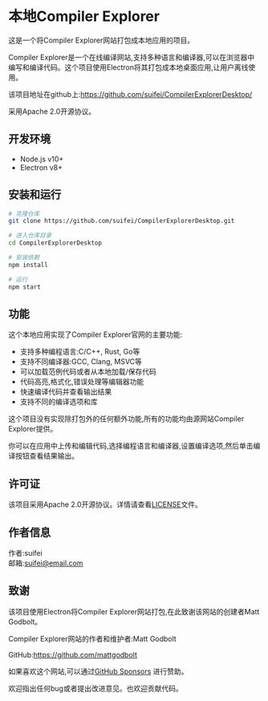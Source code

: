 # 本地Compiler Explorer

这是一个将Compiler Explorer网站打包成本地应用的项目。

Compiler Explorer是一个在线编译网站,支持多种语言和编译器,可以在浏览器中编写和编译代码。这个项目使用Electron将其打包成本地桌面应用,让用户离线使用。

该项目地址在github上:https://github.com/suifei/CompilerExplorerDesktop/ 

采用Apache 2.0开源协议。

## 开发环境

- Node.js v10+
- Electron v8+  

## 安装和运行  

```bash
# 克隆仓库   
git clone https://github.com/suifei/CompilerExplorerDesktop.git    

# 进入仓库目录   
cd CompilerExplorerDesktop     

# 安装依赖  
npm install  

# 运行   
npm start  
```

## 功能  

这个本地应用实现了Compiler Explorer官网的主要功能:   

 - 支持多种编程语言:C/C++, Rust, Go等 
 - 支持不同编译器:GCC, Clang, MSVC等    
 - 可以加载范例代码或者从本地加载/保存代码  
 - 代码高亮,格式化,错误处理等编辑器功能  
 - 快速编译代码并查看输出结果  
 - 支持不同的编译选项和库     

这个项目没有实现除打包外的任何额外功能,所有的功能均由源网站Compiler Explorer提供。  

你可以在应用中上传和编辑代码,选择编程语言和编译器,设置编译选项,然后单击编译按钮查看结果输出。   

## 许可证

该项目采用Apache 2.0开源协议。详情请查看[LICENSE](LICENSE)文件。

## 作者信息 

作者:suifei   
邮箱:suifei@email.com 

## 致谢 

该项目使用Electron将Compiler Explorer网站打包,在此致谢该网站的创建者Matt Godbolt。  

Compiler Explorer网站的作者和维护者:Matt Godbolt

GitHub:https://github.com/mattgodbolt 

如果喜欢这个网站,可以通过[GitHub Sponsors](https://github.com/sponsors/mattgodbolt) 进行赞助。

欢迎指出任何bug或者提出改进意见。也欢迎贡献代码。 
